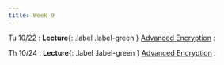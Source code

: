 ```yaml
---
title: Week 9
---
```


Tu 10/22
: **Lecture**{: .label .label-green } [Advanced Encryption](/assets/lecture-notes/collection-F24.pdf)
    : 

Th 10/24
: **Lecture**{: .label .label-green } [Advanced Encryption](/assets/lecture-notes/collection-F24.pdf)
    : 
